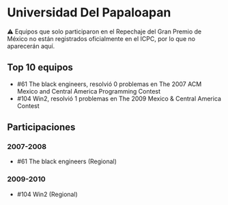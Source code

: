 # Universidad Del Papaloapan

:warning: Equipos que solo participaron en el Repechaje del Gran Premio de México no están registrados oficialmente en el ICPC, por lo que no aparecerán aquí.

## Top 10 equipos

- #61 The black engineers, resolvió 0 problemas en The 2007 ACM Mexico and Central America Programming Contest
- #104 Win2, resolvió 1 problemas en The 2009 Mexico & Central America Contest

## Participaciones

### 2007-2008

- #61 The black engineers (Regional)

### 2009-2010

- #104 Win2 (Regional)



